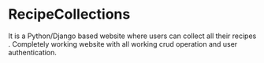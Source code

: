 # RecipeCollections
It is a Python/Django based website where users can collect all their recipes . Completely working website with all working crud operation and  user authentication.
